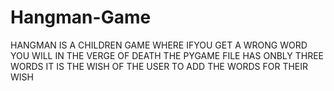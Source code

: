 # Hangman-Game
  HANGMAN IS A CHILDREN GAME WHERE IFYOU GET A WRONG WORD YOU WILL IN THE VERGE OF DEATH
  THE PYGAME FILE HAS ONBLY THREE WORDS IT IS THE WISH OF THE USER TO ADD THE WORDS FOR THEIR WISH

